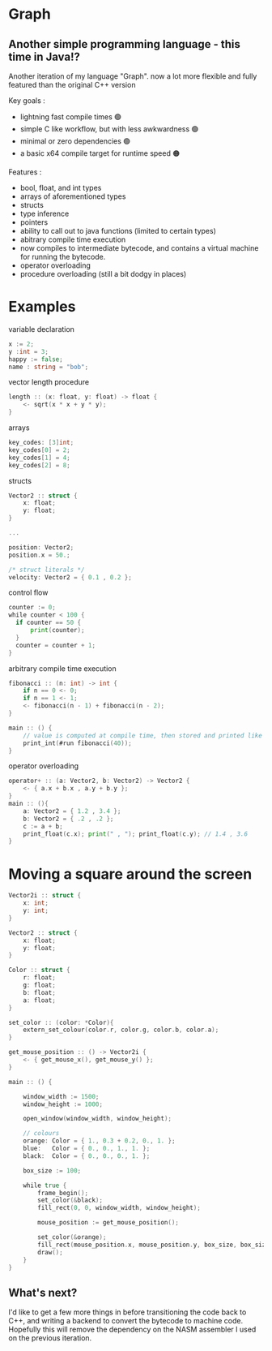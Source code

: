 # Graph

## Another simple programming language - this time in Java!?

Another iteration of my language "Graph". now a lot more flexible and fully featured than the original C++ version

Key goals :
- lightning fast compile times 🟢
- simple C like workflow, but with less awkwardness 🟢
- minimal or zero dependencies 🟢
- a basic x64 compile target for runtime speed 🟠

Features :
- bool, float, and int types
- arrays of aforementioned types
- structs
- type inference
- pointers
- ability to call out to java functions (limited to certain types)
- abitrary compile time execution
- now compiles to intermediate bytecode, and contains a virtual machine for running the bytecode.
- operator overloading
- procedure overloading (still a bit dodgy in places)

# Examples

variable declaration
```go
x := 2;
y :int = 3;
happy := false;
name : string = "bob";
```

vector length procedure
```go
length :: (x: float, y: float) -> float {
    <- sqrt(x * x + y * y);
}
```

arrays
```go
key_codes: [3]int;
key_codes[0] = 2;
key_codes[1] = 4;
key_codes[2] = 8;
```

structs
```go
Vector2 :: struct {
    x: float;
    y: float;
}

...

position: Vector2;
position.x = 50.;

/* struct literals */
velocity: Vector2 = { 0.1 , 0.2 };
```

control flow
```go
counter := 0;
while counter < 100 {
  if counter == 50 {
      print(counter);
  }
  counter = counter + 1;
}
```
arbitrary compile time execution
```go
fibonacci :: (n: int) -> int {
    if n == 0 <- 0;
    if n == 1 <- 1;
    <- fibonacci(n - 1) + fibonacci(n - 2);
}

main :: () {
    // value is computed at compile time, then stored and printed like a contant at runtime
    print_int(#run fibonacci(40));
}
```
operator overloading
```go
operator+ :: (a: Vector2, b: Vector2) -> Vector2 {
    <- { a.x + b.x , a.y + b.y };
}
main :: (){
    a: Vector2 = { 1.2 , 3.4 };
    b: Vector2 = { .2 , .2 };
    c := a + b;
    print_float(c.x); print(" , "); print_float(c.y); // 1.4 , 3.6
}
```

# Moving a square around the screen
```go
Vector2i :: struct {
    x: int;
    y: int;
}

Vector2 :: struct {
    x: float;
    y: float;
}

Color :: struct {
    r: float;
    g: float;
    b: float;
    a: float;
}

set_color :: (color: *Color){
    extern_set_colour(color.r, color.g, color.b, color.a);
}

get_mouse_position :: () -> Vector2i {
    <- { get_mouse_x(), get_mouse_y() };
}

main :: () {

    window_width := 1500;
    window_height := 1000;

    open_window(window_width, window_height);

    // colours
    orange: Color = { 1., 0.3 + 0.2, 0., 1. };
    blue:   Color = { 0., 0., 1., 1. };
    black:  Color = { 0., 0., 0., 1. };

    box_size := 100;

    while true {
        frame_begin();
        set_color(&black);
        fill_rect(0, 0, window_width, window_height);

        mouse_position := get_mouse_position();

        set_color(&orange);
        fill_rect(mouse_position.x, mouse_position.y, box_size, box_size);
        draw();
    }
}
```
## What's next?
I'd like to get a few more things in before transitioning the code back to C++, and writing a backend to convert the bytecode to machine code.
Hopefully this will remove the dependency on the NASM assembler I used on the previous iteration.
  
